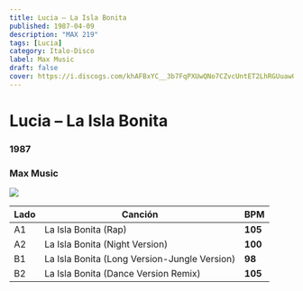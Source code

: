 ```yaml
---
title: Lucia – La Isla Bonita
published: 1987-04-09
description: "MAX 219"
tags: [Lucia]
category: Italo-Disco
label: Max Music
draft: false
cover: https://i.discogs.com/khAFBxYC__3b7FqPXUwQNo7CZvcUntET2LhRGUuawO8/rs:fit/g:sm/q:90/h:240/w:320/czM6Ly9kaXNjb2dz/LWRhdGFiYXNlLWlt/YWdlcy9SLTEzMjU1/NjUtMTIwOTgwNDIy/MC5qcGVn.jpeg
---
```


# Lucia – La Isla Bonita

### **1987**

### Max Music

![](https://i.discogs.com/khAFBxYC__3b7FqPXUwQNo7CZvcUntET2LhRGUuawO8/rs:fit/g:sm/q:90/h:240/w:320/czM6Ly9kaXNjb2dz/LWRhdGFiYXNlLWlt/YWdlcy9SLTEzMjU1/NjUtMTIwOTgwNDIy/MC5qcGVn.jpeg)

| Lado | Canción                                      | BPM     |
| ---- | -------------------------------------------- | ------- |
| A1   | La Isla Bonita (Rap)                         | **105** |
| A2   | La Isla Bonita (Night Version)               | **100** |
| B1   | La Isla Bonita (Long Version-Jungle Version) | **98** |
| B2   | La Isla Bonita (Dance Version Remix)         | **105** |
